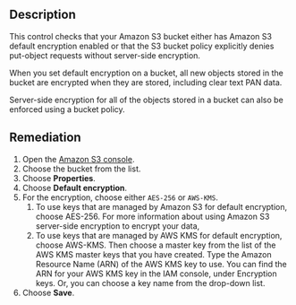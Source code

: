 ## Description

This control checks that your Amazon S3 bucket either has Amazon S3 default encryption enabled or that the S3 bucket policy explicitly denies put-object requests without server-side encryption.

When you set default encryption on a bucket, all new objects stored in the bucket are encrypted when they are stored, including clear text PAN data.

Server-side encryption for all of the objects stored in a bucket can also be enforced using a bucket policy.

## Remediation

1. Open the [Amazon S3 console](https://console.aws.amazon.com/s3/).
2. Choose the bucket from the list.
3. Choose **Properties**.
4. Choose **Default encryption**.
5. For the encryption, choose either `AES-256` or `AWS-KMS`.
   1. To use keys that are managed by Amazon S3 for default encryption, choose AES-256. For more information about using Amazon S3 server-side encryption to encrypt your data,
   2. To use keys that are managed by AWS KMS for default encryption, choose AWS-KMS. Then choose a master key from the list of the AWS KMS master keys that you have created. Type the Amazon Resource Name (ARN) of the AWS KMS key to use. You can find the ARN for your AWS KMS key in the IAM console, under Encryption keys. Or, you can choose a key name from the drop-down list.
6. Choose **Save**.
